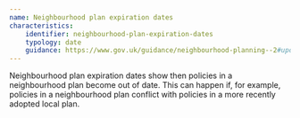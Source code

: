 ```yaml
---
name: Neighbourhood plan expiration dates
characteristics:
    identifier: neighbourhood-plan-expiration-dates
    typology: date
    guidance: https://www.gov.uk/guidance/neighbourhood-planning--2#updating-neighbourhood-plan
---
```


Neighbourhood plan expiration dates show then policies in a neighbourhood plan become out of date. This can happen if, for example, policies in a neighbourhood plan conflict with policies in a more recently adopted local plan.
